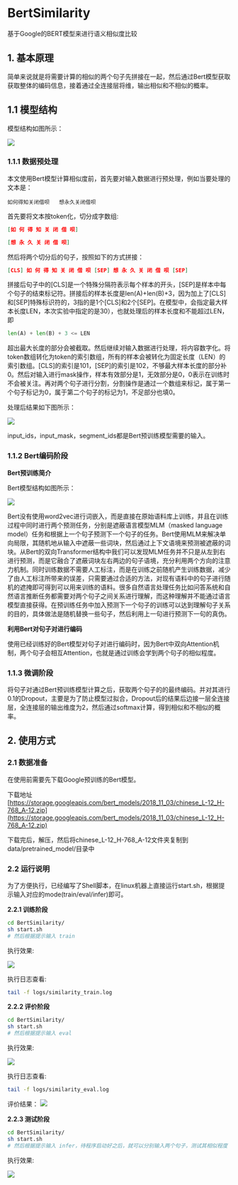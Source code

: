 # BertSimilarity

基于Google的BERT模型来进行语义相似度比较

## 1. 基本原理

简单来说就是将需要计算的相似的两个句子先拼接在一起，然后通过Bert模型获取获取整体的编码信息，接着通过全连接层将维，输出相似和不相似的概率。


## 1.1 模型结构

模型结构如图所示：

![](wiki/pictures/bert_similarity.png)

### 1.1.1 数据预处理

本文使用Bert模型计算相似度前，首先要对输入数据进行预处理，例如当要处理的文本是：

```text
如何得知关闭借呗   想永久关闭借呗
```

首先要将文本按token化，切分成字数组:

```json
[如 何 得 知 关 闭 借 呗]

[想 永 久 关 闭 借 呗]
```

然后将两个切分后的句子，按照如下的方式拼接：

```json
[CLS] 如 何 得 知 关 闭 借 呗 [SEP] 想 永 久 关 闭 借 呗 [SEP]
```

拼接后句子中的[CLS]是一个特殊分隔符表示每个样本的开头，[SEP]是样本中每个句子的结束标记符。拼接后的样本长度是len(A)+len(B)+3，因为加上了[CLS]和[SEP]特殊标识符的，3指的是1个[CLS]和2个[SEP]。在模型中，会指定最大样本长度LEN，本次实验中指定的是30），也就处理后的样本长度和不能超过LEN，即

```python
len(A) + len(B) + 3 <= LEN
```

超出最大长度的部分会被截取。然后继续对输入数据进行处理，将内容数字化。将token数组转化为token的索引数组，所有的样本会被转化为固定长度（LEN）的索引数组。[CLS]的索引是101，[SEP]的索引是102，不够最大样本长度的部分补0。然后对输入进行mask操作，样本有效部分是1，无效部分是0，0表示在训练时不会被关注。再对两个句子进行分割，分割操作是通过一个数组来标记，属于第一个句子标记为0，属于第二个句子的标记为1，不足部分也填0。

处理后结果如下图所示：

![](wiki/pictures/similarity_data_process.png)

input_ids，input_mask，segment_ids都是Bert预训练模型需要的输入。

### 1.1.2 Bert编码阶段

**Bert预训练简介**

Bert模型结构如图所示：

![](wiki/pictures/similarity_bert_model.png)

Bert没有使用word2vec进行词嵌入，而是直接在原始语料库上训练，并且在训练过程中同时进行两个预测任务，分别是遮蔽语言模型MLM（masked language model）任务和根据上一个句子预测下一个句子的任务。Bert使用MLM来解决单向局限，其随机地从输入中遮蔽一些词块，然后通过上下文语境来预测被遮蔽的词块。从Bert的双向Transformer结构中我们可以发现MLM任务并不只是从左到右进行预测，而是它融合了遮蔽词块左右两边的句子语境，充分利用两个方向的注意力机制。同时训练数据不需要人工标注，而是在训练之前随机产生训练数据，减少了由人工标注所带来的误差，只需要通过合适的方法，对现有语料中的句子进行随机的遮掩即可得到可以用来训练的语料。很多自然语言处理任务比如问答系统和自然语言推断任务都需要对两个句子之间关系进行理解，而这种理解并不能通过语言模型直接获得。在预训练任务中加入预测下一个句子的训练可以达到理解句子关系的目的，具体做法是随机替换一些句子，然后利用上一句进行预测下一句的真伪。

**利用Bert对句子对进行编码**

使用已经训练好的Bert模型对句子对进行编码时，因为Bert中双向Attention机制，两个句子会相互Attention，也就是通过训练会学到两个句子的相似程度。

### 1.1.3 微调阶段

将句子对通过Bert预训练模型计算之后，获取两个句子的的最终编码。并对其进行0.1的Dropout，主要是为了防止模型过拟合，Dropout后的结果后边接一层全连接层，全连接层的输出维度为2，然后通过softmax计算，得到相似和不相似的概率。

## 2. 使用方式

### 2.1 数据准备

在使用前需要先下载Google预训练的Bert模型。

下载地址 [https://storage.googleapis.com/bert_models/2018_11_03/chinese_L-12_H-768_A-12.zip](https://storage.googleapis.com/bert_models/2018_11_03/chinese_L-12_H-768_A-12.zip)

下载完后，解压，然后将chinese_L-12_H-768_A-12文件夹复制到 data/pretrained_model/目录中

### 2.2 运行说明

为了方便执行，已经编写了Shell脚本，在linux机器上直接运行start.sh，根据提示输入对应的mode(train/eval/infer)即可。

**2.2.1 训练阶段**

```bash
cd BertSimilarity/
sh start.sh
# 然后根据提示输入 train
```

执行效果:

![](wiki/pictures/similarity_train.png)

执行日志查看:

```bash
tail -f logs/similarity_train.log
```


**2.2.2 评价阶段**

```bash
cd BertSimilarity/
sh start.sh
# 然后根据提示输入 eval
```

执行效果:

![](wiki/pictures/similarity_eval.png)

执行日志查看:

```bash
tail -f logs/similarity_eval.log
```

评价结果：
![](wiki/pictures/similarity_eval_1.png)



**2.2.3 测试阶段**

```bash
cd BertSimilarity/
sh start.sh
# 然后根据提示输入 infer，待程序启动好之后，就可以分别输入两个句子，测试其相似程度
```

执行效果:

![](wiki/pictures/similarity_infer.png)

